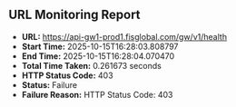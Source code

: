 ## URL Monitoring Report

- **URL:** https://api-gw1-prod1.fisglobal.com/gw/v1/health
- **Start Time:** 2025-10-15T16:28:03.808797
- **End Time:** 2025-10-15T16:28:04.070470
- **Total Time Taken:** 0.261673 seconds
- **HTTP Status Code:** 403
- **Status:** Failure
- **Failure Reason:** HTTP Status Code: 403
